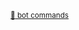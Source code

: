 <!-- ##bot-comment-marker## -->

<sub>[:robot: bot commands](https://github.com/enovitae/bot#commands)</sub>
